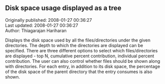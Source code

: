 ## Disk space usage displayed as a tree  
Originally published: 2008-01-27 00:36:27  
Last updated: 2008-01-27 00:36:27  
Author: Thiagarajan Hariharan  
  
Displays the disk space used by all the files/directories under the given directories. The depth to which the directories are displayed can be specified. There are three different options to select which files/directories are displayed - top N, cumulative percent contribution, individual percent contribution. The user can also control whether files should be shown along with directories. For each entry, in addition to its disk space, the percentage of the disk space of the parent directory that the entry consumes is also shown.